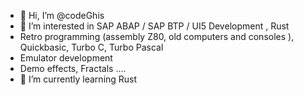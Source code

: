 - 👋 Hi, I’m @codeGhis
- 👀 I’m interested in SAP ABAP / SAP BTP / UI5 Development , Rust
- Retro programming (assembly Z80, old computers and consoles ), Quickbasic, Turbo C, Turbo Pascal
- Emulator development
- Demo effects, Fractals ....
- 🌱 I’m currently learning Rust


<!---
codeghis/codeghis is a ✨ special ✨ repository because its `README.md` (this file) appears on your GitHub profile.
You can click the Preview link to take a look at your changes.
--->
